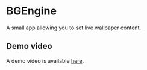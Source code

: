 # BGEngine
A small app allowing you to set live wallpaper content. 

## Demo video
A demo video is available [here](https://www.youtube.com/watch?v=A9p7EMPA8do).
